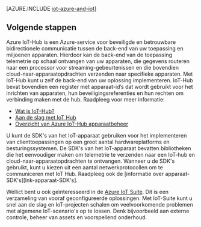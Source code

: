 <properties
 pageTitle="Azure-oplossingen voor het Internet of Things | Microsoft Azure"
 description="Een overzicht van IoT op Azure met onder andere een voorbeeldarchitectuur voor een oplossing en hoe deze zich verhoudt tot Azure IoT Hub, apparaat-SDK’s en vooraf geconfigureerde oplossingen"
 services="iot-hub"
 documentationCenter=""
 authors="dominicbetts"
 manager="timlt"
 editor=""/>

<tags
 ms.service="iot-hub"
 ms.devlang="na"
 ms.topic="get-started-article"
 ms.tgt_pltfrm="na"
 ms.workload="na"
 ms.date="04/29/2016"
 ms.author="dobett"/>

[AZURE.INCLUDE [iot-azure-and-iot](../../includes/iot-azure-and-iot.md)]

## Volgende stappen

Azure IoT-Hub is een Azure-service voor beveiligde en betrouwbare bidirectionele communicatie tussen de back-end van uw toepassing en miljoenen apparaten. Hierdoor kan de back-end van de toepassing telemetrie op schaal ontvangen van uw apparaten, die gegevens routeren naar een processor voor streaming-gebeurtenissen en die bovendien cloud-naar-apparaatopdrachten verzenden naar specifieke apparaten. Met IoT-Hub kunt u zelf de back-end van uw oplossing implementeren. IoT-Hub bevat bovendien een register met apparaat-id’s dat wordt gebruikt voor het inrichten van apparaten, hun beveiligingsreferenties en hun rechten om verbinding maken met de hub. Raadpleeg voor meer informatie:

- [Wat is IoT-Hub?][lnk-iot-hub]
- [Aan de slag met IoT Hub][lnk-getstarted]
- [Overzicht van Azure IoT-Hub apparaatbeheer][lnk-device-management]

U kunt de SDK's van het IoT-apparaat gebruiken voor het implementeren van clienttoepassingen op een groot aantal hardwareplatforms en besturingssystemen. De SDK's van het IoT-apparaat bevatten bibliotheken die het eenvoudiger maken om telemetrie te verzenden naar een IoT-hub en cloud-naar-apparaatopdrachten te ontvangen. Wanneer u de SDK's gebruikt, kunt u kiezen uit een aantal netwerkprotocollen om te communiceren met IoT Hub. Raadpleeg ook de [informatie over apparaat-SDK's][lnk-apparaat-SDK's].

Wellict bent u ook geïnteresseerd in de [Azure IoT Suite][lnk-iot-suite]. Dit is een verzameling van vooraf geconfigureerde oplossingen. Met IoT-Suite kunt u snel aan de slag en IoT-projecten schalen om veelvoorkomende problemen met algemene IoT-scenario's op te lossen. Denk bijvoorbeeld aan externe controle, beheer van assets en voorspellend onderhoud.

[lnk-getstarted]: iot-hub-csharp-csharp-getstarted.md
[lnk-apparaat-SDK‘s]: https://github.com/Azure/azure-iot-sdks/blob/master/readme.md
[lnk-iot-hub]: iot-hub-what-is-iot-hub.md
[lnk-iot-suite]: https://azure.microsoft.com/documentation/suites/iot-suite/
[lnk iotdev]: https://azure.microsoft.com/develop/iot/
[lnk-device-management]: iot-hub-device-management-overview.md


<!--HONumber=Jun16_HO2-->


